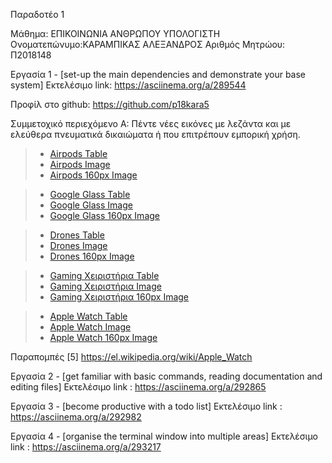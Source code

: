 
Παραδοτέο 1

Μάθημα: ΕΠΙΚΟΙΝΩΝΙΑ ΑΝΘΡΩΠΟΥ ΥΠΟΛΟΓΙΣΤΗ
Ονοματεπώνυμο:ΚΑΡΑΜΠΙΚΑΣ ΑΛΕΞΑΝΔΡΟΣ
Αριθμός Μητρώου: Π2018148

Εργασία 1 - [set-up the main dependencies and demonstrate your base system]
Εκτελέσιμο link: https://asciinema.org/a/289544

Προφίλ στο github: https://github.com/p18kara5


Συμμετοχικό περιεχόμενο
Α: Πέντε νέες εικόνες με λεζάντα και με ελεύθερα πνευματικά δικαιώματα ή που επιτρέπουν εμπορική χρήση.

> - [Airpods Table](https://github.com/p18kara5/gr/blob/gh-pages/_gallery/airpods.md)
> - [Airpods Image](https://github.com/p18kara5/gr/blob/gh-pages/images/airpods.jpg)
> - [Airpods 160px Image](https://github.com/p18kara5/gr/blob/gh-pages/images/airpods-thumb.jpg)

> - [Google Glass Table](https://github.com/p18kara5/gr/blob/gh-pages/_gallery/google-glass.md)
> - [Google Glass Image](https://github.com/p18kara5/gr/blob/gh-pages/images/google-glass.jpg)
> - [Google Glass 160px Image](https://github.com/p18kara5/gr/blob/gh-pages/images/google-glass-thumb.jpg)
         
> - [Drones Table](https://github.com/p18kara5/gr/blob/gh-pages/_gallery/drone.md)
> - [Drones Image](https://github.com/p18kara5/gr/blob/gh-pages/images/drone.jpg)
> - [Drones 160px Image](https://github.com/p18kara5/gr/blob/gh-pages/images/drone-thumb.jpg)
        
> - [Gaming Χειριστήρια Table](https://github.com/p18kara5/gr/blob/gh-pages/_gallery/games.md)
> - [Gaming Χειριστήρια Image](https://github.com/p18kara5/gr/blob/gh-pages/images/games.jpg)
> - [Gaming Χειριστήρια 160px Image](https://github.com/p18kara5/gr/blob/gh-pages/images/games-thumb.jpg)
        
> - [Apple Watch Table](https://github.com/p18kara5/gr/blob/gh-pages/_gallery/smart-watch.md)
> - [Apple Watch Image](https://github.com/p18kara5/gr/blob/gh-pages/images/smart-watch.jpg)
> - [Apple Watch 160px Image](https://github.com/p18kara5/gr/blob/gh-pages/images/smart-watch-thumb.jpg)

Παραπομπές
    [5] https://el.wikipedia.org/wiki/Apple_Watch

Εργασία 2 - [get familiar with basic commands, reading documentation and editing files]
Εκτελέσιμο link : https://asciinema.org/a/292865

Εργασία 3 - [become productive with a todo list]
Εκτελέσιμο link : https://asciinema.org/a/292982

Εργασία 4 - [organise the terminal window into multiple areas]
Εκτελέσιμο link  : https://asciinema.org/a/293217
